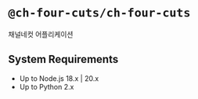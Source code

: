 # `@ch-four-cuts/ch-four-cuts`

채널네컷 어플리케이션

## System Requirements

- Up to Node.js 18.x | 20.x
- Up to Python 2.x

